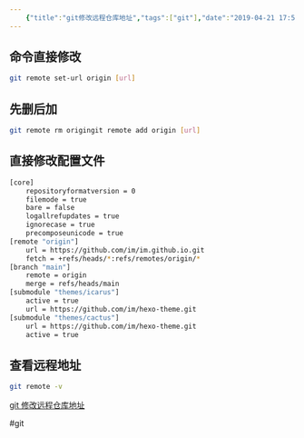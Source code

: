 ```yaml
---
    {"title":"git修改远程仓库地址","tags":["git"],"date":"2019-04-21 17:57:43","categories":["git"],"cover":"https://cdn.jsdelivr.net/gh/im/oss@master/gallery/24.svg","thumbnail":"https://cdn.jsdelivr.net/gh/im/oss@master/gallery/24.svg"}
---
```

    

## 命令直接修改
```bash
git remote set-url origin [url]
```

## 先删后加
```bash
git remote rm origingit remote add origin [url]
```
<!--more-->
## 直接修改配置文件
```bash
[core]
	repositoryformatversion = 0
	filemode = true
	bare = false
	logallrefupdates = true
	ignorecase = true
	precomposeunicode = true
[remote "origin"]
	url = https://github.com/im/im.github.io.git
	fetch = +refs/heads/*:refs/remotes/origin/*
[branch "main"]
	remote = origin
	merge = refs/heads/main
[submodule "themes/icarus"]
	active = true
	url = https://github.com/im/hexo-theme.git
[submodule "themes/cactus"]
	url = https://github.com/im/hexo-theme.git
	active = true

```

## 查看远程地址
```bash
git remote -v
```

[git 修改远程仓库地址](https://tangxiaomi.top/2021/03/09/git/remote/)

#git